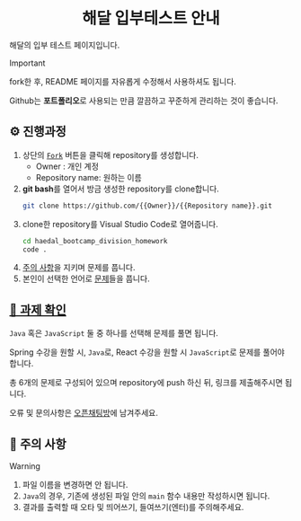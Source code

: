 <div align="center">

# 해달 입부테스트 안내

</div>

해달의 입부 테스트 페이지입니다.

> [!IMPORTANT]
>
> fork한 후, README 페이지를 자유롭게 수정해서 사용하셔도 됩니다.
>
> Github는 **포트폴리오**로 사용되는 만큼 깔끔하고 꾸준하게 관리하는 것이 좋습니다.

## ⚙️ 진행과정

1. 상단의 [`Fork`](https://github.com/KNU-HAEDAL/bootcamp_division_homework/fork) 버튼을 클릭해 repository를 생성합니다.
   - Owner : 개인 계정
   - Repository name: 원하는 이름
1. **git bash**를 열어서 방금 생성한 repository를 clone합니다.
   ```bash
   git clone https://github.com/{{Owner}}/{{Repository name}}.git
   ```
1. clone한 repository를 Visual Studio Code로 열어줍니다.
   ```bash
   cd haedal_bootcamp_division_homework
   code .
   ```
1. [주의 사항](#🚨-주의-사항)을 지키며 문제를 풉니다.
1. 본인이 선택한 언어로 [문제](./docs/problems.md)들을 풉니다.

## [📖 과제 확인](./docs/problems.md)

`Java` 혹은 `JavaScript` 둘 중 하나를 선택해 문제를 풀면 됩니다.

Spring 수강을 원할 시, `Java`로, React 수강을 원할 시 `JavaScript`로 문제를 풀어야 합니다.

총 6개의 문제로 구성되어 있으며 repository에 push 하신 뒤, 링크를 제출해주시면 됩니다.

오류 및 문의사항은 [오픈채팅방](https://open.kakao.com/o/snHNtjJg)에 남겨주세요.

## 🚨 주의 사항

> [!WARNING]
>
> 1. 파일 이름을 변경하면 안 됩니다.
> 2. `Java`의 경우, 기존에 생성된 파일 안의 `main` 함수 내용만 작성하시면 됩니다.
> 3. 결과를 출력할 때 오타 및 띄어쓰기, 들여쓰기(엔터)를 주의해주세요.
